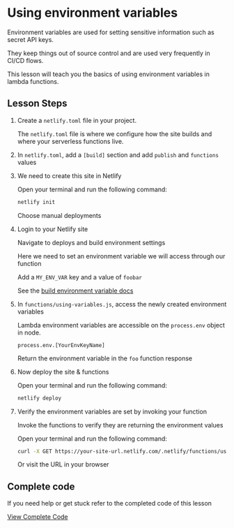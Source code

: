# Using environment variables

Environment variables are used for setting sensitive information such as secret API keys.

They keep things out of source control and are used very frequently in CI/CD flows.

This lesson will teach you the basics of using environment variables in lambda functions.

## Lesson Steps

1. Create a `netlify.toml` file in your project.

    The `netlify.toml` file is where we configure how the site builds and where your serverless functions live.

2. In `netlify.toml`, add a `[build]` section and add `publish` and `functions` values

3. We need to create this site in Netlify

    Open your terminal and run the following command:

    ```bash
    netlify init
    ```

    Choose manual deployments

4. Login to your Netlify site

    Navigate to deploys and build environment settings

    Here we need to set an environment variable we will access through our function

    Add a `MY_ENV_VAR` key and a value of `foobar`

    See the [build environment variable docs](https://www.netlify.com/docs/continuous-deployment/#build-environment-variables)

5. In `functions/using-variables.js`, access the newly created environment variables

    Lambda environment variables are accessible on the `process.env` object in node.

    `process.env.[YourEnvKeyName]`

    Return the environment variable in the `foo` function response

6. Now deploy the site & functions

    Open your terminal and run the following command:

    ```bash
    netlify deploy
    ```

7. Verify the environment variables are set by invoking your function

    Invoke the functions to verify they are returning the environment values

    Open your terminal and run the following command:

    ```bash
    curl -X GET https://your-site-url.netlify.com/.netlify/functions/using-variables
    ```

    Or visit the URL in your browser







## Complete code

If you need help or get stuck refer to the completed code of this lesson

[View Complete Code](https://github.com/DavidWells/netlify-functions-workshop/tree/master/lessons-code-complete/core-concepts/3-using-environment-variables)
